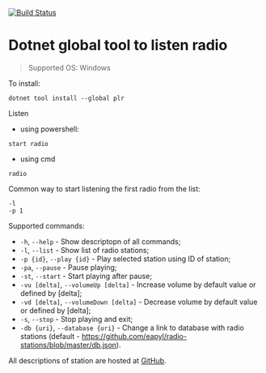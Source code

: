 [![Build Status](https://travis-ci.org/eapyl/crossRadio.svg?branch=master)](https://travis-ci.org/eapyl/crossRadio)

# Dotnet global tool to listen radio

> Supported OS: Windows

To install:

```
dotnet tool install --global plr
```

Listen
* using powershell:
```
start radio
```
* using cmd
```
radio
```

Common way to start listening the first radio from the list:
```
-l
-p 1
```

Supported commands:
* `-h`, `--help` - Show descriptopn of all commands;
* `-l`, `--list` - Show list of radio stations;
* `-p {id}`, `--play {id}` - Play selected station using ID of station;
* `-pa`, `--pause` - Pause playing;
* `-st`, `--start` - Start playing after pause;
* `-vu [delta]`, `--volumeUp [delta]` - Increase volume by default value or defined by [delta];
* `-vd [delta]`, `--volumeDown [delta]` - Decrease volume by default value or defined by [delta];
* `-s`, `--stop` - Stop playing and exit;
* `-db {uri}`, `--database {uri}` - Change a link to database with radio stations (default - https://github.com/eapyl/radio-stations/blob/master/db.json).

All descriptions of station are hosted at [GitHub](https://github.com/eapyl/radio-stations/blob/master/db.json).


